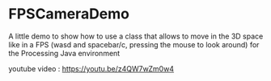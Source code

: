 # FPSCameraDemo
A little demo to show how to use a class that allows to move in the 3D
space like in a FPS (wasd and spacebar/c, pressing the mouse to look around) for the Processing Java environment

youtube video : https://youtu.be/z4QW7wZm0w4
